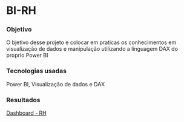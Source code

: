 # BI-RH

### Objetivo

O bjetivo desse projeto e colocar em praticas os conhecimentos em visualização de dados e manipulação utilizando a linguagem DAX do proprio Power BI

### Tecnologias usadas

Power BI, Visualização de dados e DAX 

### Resultados  
<a href="https://app.powerbi.com/viewr=eyJrIjoiZGM5OTU0YjEtZTgxNi00ZjZjLWFkN2EtMzFlYjUyM2M3ZTQ3IiwidCI6IjY5YWYxMTZmLWIzYjgtNGQwYi1iYzk4LWQyOWRlN2M2MWRkNCJ9">Dashboard - RH</a>
